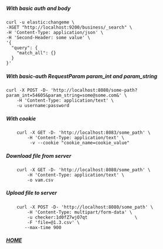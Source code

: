 ##### With basic auth and body
```shell script
curl -u elastic:changeme \
-XGET "http://localhost:9200/business/_search" \
-H 'Content-Type: application/json' \
-H 'Second-Header: some value' \
'{
  "query": {
    "match_all": {}
  }
}'
```



##### With basic-auth RequestParam param_int and param_string
```shell script
curl -X POST -D- 'http://localhost:8080/some-path?param_int=54605&param_string=some@some.com&' \
	-H 'Content-Type: application/text' \
	-u username:password
```


##### With cookie
```shell script
	curl -X GET -D- 'http://localhost:8083/some_path' \
    	-H 'Content-Type: application/text' \
    	 -v --cookie "cookie_name=cookie_value"
```

##### Download file from server
```shell script
    curl -X GET -D- 'http://localhost:8080/some_path' \
        -H 'Content-Type: application/text' \
        -o vam.csv
```

##### Upload file to server
```shell script
    curl -X POST -D- 'http://localhost:8080/some_path' \
    	-H 'Content-Type: multipart/form-data' \
        -u checker:1d0fZ7wjO7qt                  \
    	-F 'file=@1.3.csv' \
       --max-time 900
```
        
##### [HOME](./../../../README.md)